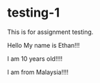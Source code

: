 # testing-1
This is for assignment testing.


Hello My name is Ethan!!!

I am 10 years old!!!!

I am from Malaysia!!!!
